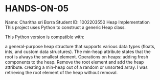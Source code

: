 # HANDS-ON-05
Name: Charitha sri Borra
Student ID: 1002203550
Heap Implementation
This project uses Python to construct a generic Heap class.

This Python version is compatible with:

a general-purpose heap structure that supports various data types (floats, ints, and custom data structures).
The min-heap attribute states that the root is always the smallest element.
Operations on heaps:
adding fresh components to the heap.
Remove the root element and add the heap attribute.
creating a min-heap out of a random or unsorted array.
I was retrieving the root element of the heap without removal.
